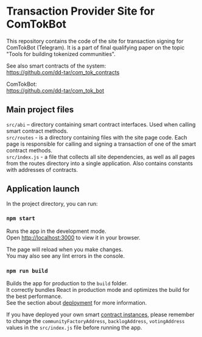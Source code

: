 # Transaction Provider Site for ComTokBot
This repository contains the code of the site for transaction signing for ComTokBot (Telegram). It is a part of final qualifying paper on the topic
"Tools for building tokenized communities".

See also smart contracts of the system:  
https://github.com/dd-tar/com_tok_contracts

ComTokBot:  
https://github.com/dd-tar/com_tok_bot

## Main project files
`src/abi` – directory containing smart contract interfaces. Used when calling smart contract methods.  
`src/routes` - is a directory containing files with the site page code. Each page is responsible for calling and signing a transaction of one of the smart contract methods.  
`src/ìndex.js` - a file that collects all site dependencies, as well as all pages from the routes directory into a single application. Also contains constants with addresses of contracts.  


## Application launch

In the project directory, you can run:

### `npm start`

Runs the app in the development mode.\
Open [http://localhost:3000](http://localhost:3000) to view it in your browser.

The page will reload when you make changes.\
You may also see any lint errors in the console.

### `npm run build`

Builds the app for production to the `build` folder.\
It correctly bundles React in production mode and optimizes the build for the best performance.  
See the section about [deployment](https://facebook.github.io/create-react-app/docs/deployment) for more information.  

If you have deployed your own smart [contract instances](https://github.com/dd-tar/com_tok_contracts), please remember to change the `communityFactoryAddress`, `backlogAddress`, `votingAddress` values in the `src/index.js` file before running the app.
  
